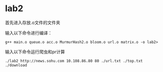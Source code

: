 # lab2
首先进入存放.o文件的文件夹

输入以下命令进行编译：
```
g++ main.o queue.o acc.o MurmurHash2.o bloom.o url.o matrix.o -o lab2>
```

输入以下命令运行爬虫和pr计算
```
./lab2 http://news.sohu.com 10.108.86.80 80 ./url.txt ./top.txt ./download
```
